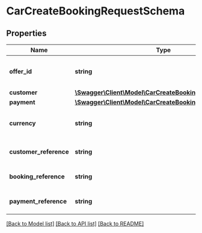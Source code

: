 # CarCreateBookingRequestSchema

## Properties
Name | Type | Description | Notes
------------ | ------------- | ------------- | -------------
**offer_id** | **string** | Unique identifier for the offer. | [optional] 
**customer** | [**\Swagger\Client\Model\CarCreateBookingCustomerSchema**](CarCreateBookingCustomerSchema.md) |  | [optional] 
**payment** | [**\Swagger\Client\Model\CarCreateBookingPaymentSchema**](CarCreateBookingPaymentSchema.md) |  | [optional] 
**currency** | **string** | Currency used for the booking. | [optional] 
**customer_reference** | **string** | Customer reference identifier. | [optional] 
**booking_reference** | **string** | Booking reference identifier. | [optional] 
**payment_reference** | **string** | Payment transaction reference. | [optional] 

[[Back to Model list]](../../README.md#documentation-for-models) [[Back to API list]](../../README.md#documentation-for-api-endpoints) [[Back to README]](../../README.md)

